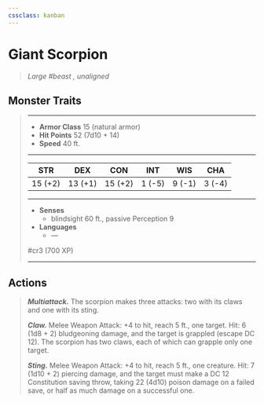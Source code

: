 ```yaml
---
cssclass: kanban
---
```


# Giant Scorpion
>*Large #beast , unaligned*
## Monster Traits
>___
>- **Armor Class** 15 (natural armor)
>- **Hit Points** 52 (7d10 + 14)
>- **Speed** 40 ft.
>___
>|STR|DEX|CON|INT|WIS|CHA|
>|:---:|:---:|:---:|:---:|:---:|:---:|
>|15 (+2)|13 (+1)|15 (+2)|1 (-5)|9 (-1)|3 (-4)|
>___
>- **Senses**
>	 - blindsight 60 ft., passive Perception 9
>- **Languages**
>	 - —
>
> #cr3 (700 XP)
>___
## Actions
>***Multiattack.*** The scorpion makes three attacks: two with its claws and one with its sting.  
>
>***Claw.*** Melee Weapon Attack: +4 to hit, reach 5 ft., one target. Hit: 6 (1d8 + 2) bludgeoning damage, and the target is grappled (escape DC 12). The scorpion has two claws, each of which can grapple only one target.  
>
>***Sting.*** Melee Weapon Attack: +4 to hit, reach 5 ft., one creature. Hit: 7 (1d10 + 2) piercing damage, and the target must make a DC 12 Constitution saving throw, taking 22 (4d10) poison damage on a failed save, or half as much damage on a successful one.